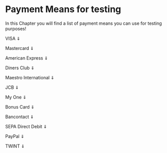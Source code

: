 # Payment Means for testing

In this Chapter you will find a list of payment means you can use for testing purposes!

<a class="dropdown" id="visa-cards" name="pm-visa">VISA &dArr;</a>
<div id="visa-cards-hider" style="display:none;">
  <table class="table table-striped table-hover">
    <thead>
      <tr>
        <th>Card Number</th>
        <th class="text-center">Test-case</th>
      </tr>
    </thead>
    <tbody>
      <tr>
        <td style="word-break: unset;">9010100052000004</td>
        <td style="border-left: 1px solid #ddd;">Card <strong>"enrolled"</strong>. This card is subjected to the full 3D Secure authentication process! <br /><strong>Liability shift:</strong> YES, <strong>Authenticated:</strong> true</td>
      </tr>
      <tr>
        <td style="word-break: unset;">9010100052101000</td>
        <td style="border-left: 1px solid #ddd;">Card <strong>"enrolled"</strong>. Bank rejects liability shift despite a successful authentication!<br /><strong>Liability shift:</strong> NO, <strong>Authenticated:</strong> true <br />
          <div class="warning">
            <p><strong>Important:</strong> Saferpay will still attempt the authorization! Accepting or declining this transaction is up to the merchant!</p>
          </div>
        </td>
      </tr>
      <tr>
        <td style="word-break: unset;">9010100352000001</td>
        <td style="border-left: 1px solid #ddd;"><strong>"Authentication Attempt"</strong>. Simulates an authentication attempt, where the bank grants the liability shift<br /><strong>Liability shift:</strong> YES, <strong>Authenticated:</strong> false <br />
        </td>
      </tr>
      <tr>
        <td style="word-break: unset;">9010101052000002</td>
        <td style="border-left: 1px solid #ddd;">Card <strong>"not enrolled"</strong>. Bank grants liability shift! <br /><strong>Liability shift:</strong> YES, <strong>Authenticated:</strong> false</td>
      </tr>
      <tr>
        <td style="word-break: unset;">9010101052101008</td>
        <td style="border-left: 1px solid #ddd;">Card <strong>"not enrolled"</strong>. Bank rejects liability shift!<br /><strong>Liability shift:</strong> NO, <strong>Authenticated:</strong> false<br />
          <div class="warning">
            <p><strong>Important:</strong> Saferpay will still attempt the authorization! Accepting or declining this transaction is up to the merchant!</p>
          </div>
        </td>
      </tr>
      <tr>
        <td style="word-break: unset;">9010101152000001</td>
        <td style="border-left: 1px solid #ddd;"><strong>"Unable to enroll"</strong>. 3D Secure is not possible! <br /><strong>Liability shift:</strong> NO, <strong>Authenticated:</strong> false<br />
          <div class="warning">
            <p><strong>Important:</strong> Saferpay will still attempt the authorization! Accepting or declining this transaction is up to the merchant!</p>
          </div>
        </td>
      </tr>
      <tr>
        <td style="word-break: unset;">9010100152000003</td>
        <td style="border-left: 1px solid #ddd;"><strong>"Authentication failed"</strong>. The card holder failed to authenticate him/herself!<br />
          <div class="warning">
            <p><strong>Important:</strong> In this case, the authorization will fail!</p>
          </div>
        </td>
      </tr>
      <tr>
        <td style="word-break: unset;">9010101052900003</td>
        <td style="border-left: 1px solid #ddd;">Card for <strong>"simulating response codes" via the amount</strong>. <br /> The last two digits in the currency amount determine the issuance of the authorisation request. A successful payment is only triggered with a value equal to "00" or "01". While requests with the AMOUNT "00" simulate a request with an "enrolled" card, the amount "01" simulates a transaction without a liability shift. For all other values that are different to "00" or "01", a rejection is simulated with the authorisation.
        </td>
      </tr>
      <tr>
        <td style="word-break: unset;">9010500004000004</td>
        <td style="border-left: 1px solid #ddd;">Card for <strong>"simulating DCC"</strong> with the card currency JPY.
        </td>
      </tr>
       <tr>
        <td style="word-break: unset;">9010400004000007</td>
        <td style="border-left: 1px solid #ddd;">Card for <strong>"simulating DCC"</strong> with the card currency USD.
        </td>
      </tr>
      <tr>
        <td style="word-break: unset;">9010000004150008</td>
        <td style="border-left: 1px solid #ddd;"><strong>"Card Check failed"</strong>. <br />A decline will simulated by the internal card check with Alias Insert. Authorization requests with this card will be declined as well.
        </td>
      </tr>
    </tbody>
  </table>
</div>

<a id="master-cards" class="dropdown" name="pm-mc">Mastercard &dArr;</a>
<div id="master-cards-hider" style="display:none;">
  <table class="table table-striped table-hover">
    <thead>
      <tr>
        <th>Card Number</th>
        <th class="text-center">Test-case</th>
      </tr>
    </thead>
    <tbody>
      <tr>
        <td style="word-break: unset;">9030100052000000</td>
        <td style="border-left: 1px solid #ddd;">Card <strong>"enrolled"</strong>. This card is subjected to the full 3D Secure authentication process! <br /><strong>Liability shift:</strong> YES, <strong>Authenticated:</strong> true</td>
      </tr>
      <tr>
        <td style="word-break: unset;">9030100052101006</td>
        <td style="border-left: 1px solid #ddd;">Card <strong>"enrolled"</strong>. Bank rejects liability shift despite a successful authentication!<br /><strong>Liability shift:</strong> NO, <strong>Authenticated:</strong> true <br />
          <div class="warning">
            <p><strong>Important:</strong> Saferpay will still attempt the authorization! Accepting or declining this transaction is up to the merchant!</p>
          </div>
        </td>
      </tr>
      <tr>
        <td style="word-break: unset;">9030100352000007</td>
        <td style="border-left: 1px solid #ddd;"><strong>"Authentication Attempt"</strong>. Simulates an authentication attempt, where the bank grants the liability shift<br /><strong>Liability shift:</strong> YES, <strong>Authenticated:</strong> false <br />
        </td>
      </tr>
      <tr>
        <td style="word-break: unset;">9030101052000008</td>
        <td style="border-left: 1px solid #ddd;">Card <strong>"not enrolled"</strong>. Bank grants liability shift! <br /><strong>Liability shift:</strong> YES, <strong>Authenticated:</strong> false</td>
      </tr>
      <tr>
        <td style="word-break: unset;">9030101052101004</td>
        <td style="border-left: 1px solid #ddd;">Card <strong>"not enrolled"</strong>. Bank rejects liability shift!<br /><strong>Liability shift:</strong> NO, <strong>Authenticated:</strong> false<br />
          <div class="warning">
            <p><strong>Important:</strong> Saferpay will still attempt the authorization! Accepting or declining this transaction is up to the merchant!</p>
          </div>
        </td>
      </tr>
      <tr>
        <td style="word-break: unset;">9030101152000007</td>
        <td style="border-left: 1px solid #ddd;"><strong>"Unable to enroll"</strong>. 3D Secure is not possible! <br /><strong>Liability shift:</strong> NO, <strong>Authenticated:</strong> false<br />
          <div class="warning">
            <p><strong>Important:</strong> Saferpay will still attempt the authorization! Accepting or declining this transaction is up to the merchant!</p>
          </div>
        </td>
      </tr>
      <tr>
        <td style="word-break: unset;">9030100152000009</td>
        <td style="border-left: 1px solid #ddd;"><strong>"Authentication failed"</strong>. The card holder failed to authenticate him/herself!<br />
          <div class="warning">
            <p><strong>Important:</strong> In this case, the authorization will fail!</p>
          </div>
        </td>
      </tr>
      <tr>
        <td style="word-break: unset;">9030101052900009</td>
        <td style="border-left: 1px solid #ddd;">Card for <strong>"simulating response codes" via the amount</strong>. <br /> The last two digits in the currency amount determine the issuance of the authorisation request. A successful payment is only triggered with a value equal to "00" or "01". While requests with the AMOUNT "00" simulate a request with an "enrolled" card, the amount "01" simulates a transaction without a liability shift. For all other values that are different to "00" or "01", a rejection is simulated with the authorisation.
        </td>
      </tr>
      <tr>
        <td style="word-break: unset;">9030500004000000</td>
        <td style="border-left: 1px solid #ddd;">Card for <strong>"simulating DCC"</strong> with the card currency JPY.
        </td>
      </tr>
       <tr>
        <td style="word-break: unset;">9030400004000003</td>
        <td style="border-left: 1px solid #ddd;">Card for <strong>"simulating DCC"</strong> with the card currency USD.
        </td>
      </tr>
      <tr>
        <td style="word-break: unset;">9030000004150004</td>
        <td style="border-left: 1px solid #ddd;"><strong>"Card Check failed"</strong>. <br />A decline will simulated by the internal card check with Alias Insert. Authorization requests with this card will be declined as well.
        </td>
      </tr>
    </tbody>
  </table>
</div>

<a id="amex-cards" class="dropdown" name="pm-amex">American Express &dArr;</a> 
<div id="amex-cards-hider" style="display:none;">
  <table class="table table-striped table-hover">
    <thead>
      <tr>
        <th>Card Number</th>
        <th class="text-center">Test-case</th>
      </tr>
    </thead>
    <tbody>
      <tr>
        <td style="word-break: unset;">9070100052000001</td>
        <td style="border-left: 1px solid #ddd;">Card <strong>"enrolled"</strong>. This card is subjected to the full 3D Secure authentication process! <br /><strong>Liability shift:</strong> YES, <strong>Authenticated:</strong> true</td>
      </tr>
      <tr>
        <td style="word-break: unset;">9070100052101007</td>
        <td style="border-left: 1px solid #ddd;">Card <strong>"enrolled"</strong>. Bank rejects liability shift despite a successful authentication!<br /><strong>Liability shift:</strong> NO, <strong>Authenticated:</strong> true <br />
          <div class="warning">
            <p><strong>Important:</strong> Saferpay will still attempt the authorization! Accepting or declining this transaction is up to the merchant!</p>
          </div>
        </td>
      </tr>
      <tr>
        <td style="word-break: unset;">9070100352000008</td>
        <td style="border-left: 1px solid #ddd;"><strong>"Authentication Attempt"</strong>. Simulates an authentication attempt, where the bank grants the liability shift<br /><strong>Liability shift:</strong> YES, <strong>Authenticated:</strong> false <br />
        </td>
      </tr>
      <tr>
        <td style="word-break: unset;">9070101052000009</td>
        <td style="border-left: 1px solid #ddd;">Card <strong>"not enrolled"</strong>. Bank grants liability shift! <br /><strong>Liability shift:</strong> YES, <strong>Authenticated:</strong> false</td>
      </tr>
      <tr>
        <td style="word-break: unset;">9070101052101005</td>
        <td style="border-left: 1px solid #ddd;">Card <strong>"not enrolled"</strong>. Bank rejects liability shift!<br /><strong>Liability shift:</strong> NO, <strong>Authenticated:</strong> false<br />
          <div class="warning">
            <p><strong>Important:</strong> Saferpay will still attempt the authorization! Accepting or declining this transaction is up to the merchant!</p>
          </div>
        </td>
      </tr>
      <tr>
        <td style="word-break: unset;">9070101152000008</td>
        <td style="border-left: 1px solid #ddd;"><strong>"Unable to enroll"</strong>. 3D Secure is not possible! <br /><strong>Liability shift:</strong> NO, <strong>Authenticated:</strong> false<br />
          <div class="warning">
            <p><strong>Important:</strong> Saferpay will still attempt the authorization! Accepting or declining this transaction is up to the merchant!</p>
          </div>
        </td>
      </tr>
      <tr>
        <td style="word-break: unset;">9070100152000000</td>
        <td style="border-left: 1px solid #ddd;"><strong>"Authentication failed"</strong>. The card holder failed to authenticate him/herself!<br />
          <div class="warning">
            <p><strong>Important:</strong> In this case, the authorization will fail!</p>
          </div>
        </td>
      </tr>
      <tr>
        <td style="word-break: unset;">9070101052900000</td>
        <td style="border-left: 1px solid #ddd;">Card for <strong>"simulating response codes" via the amount</strong>. <br /> The last two digits in the currency amount determine the issuance of the authorisation request. A successful payment is only triggered with a value equal to "00" or "01". While requests with the AMOUNT "00" simulate a request with an "enrolled" card, the amount "01" simulates a transaction without a liability shift. For all other values that are different to "00" or "01", a rejection is simulated with the authorisation.
        </td>
        </tr>
    </tbody>
  </table>
</div>

<a id="diners-cards" class="dropdown" name="pm-diners">Diners Club &dArr;</a>
<div id="diners-cards-hider" style="display:none;">
  <table class="table table-striped table-hover">
    <thead>
      <tr>
        <th>Card Number</th>
        <th class="text-center">Test-case</th>
      </tr>
    </thead>
    <tbody>
      <tr>
        <td style="word-break: unset;">9050100052000005</td>
        <td style="border-left: 1px solid #ddd;">Card <strong>"enrolled"</strong>. This card is subjected to the full 3D Secure authentication process! <br /><strong>Liability shift:</strong> YES, <strong>Authenticated:</strong> true</td>
      </tr>
      <tr>
        <td style="word-break: unset;">9050100052101001</td>
        <td style="border-left: 1px solid #ddd;">Card <strong>"enrolled"</strong>. Bank rejects liability shift despite a successful authentication!<br /><strong>Liability shift:</strong> NO, <strong>Authenticated:</strong> true <br />
          <div class="warning">
            <p><strong>Important:</strong> Saferpay will still attempt the authorization! Accepting or declining this transaction is up to the merchant!</p>
          </div>
        </td>
      </tr>
      <tr>
        <td style="word-break: unset;">9050100352000002</td>
        <td style="border-left: 1px solid #ddd;"><strong>"Authentication Attempt"</strong>. Simulates an authentication attempt, where the bank grants the liability shift<br /><strong>Liability shift:</strong> YES, <strong>Authenticated:</strong> false <br />
        </td>
      </tr>
      <tr>
        <td style="word-break: unset;">9050101052000003</td>
        <td style="border-left: 1px solid #ddd;">Card <strong>"not enrolled"</strong>. Bank grants liability shift! <br /><strong>Liability shift:</strong> YES, <strong>Authenticated:</strong> false</td>
      </tr>
      <tr>
        <td style="word-break: unset;">9050101052101009</td>
        <td style="border-left: 1px solid #ddd;">Card <strong>"not enrolled"</strong>. Bank rejects liability shift!<br /><strong>Liability shift:</strong> NO, <strong>Authenticated:</strong> false<br />
          <div class="warning">
            <p><strong>Important:</strong> Saferpay will still attempt the authorization! Accepting or declining this transaction is up to the merchant!</p>
          </div>
        </td>
      </tr>
      <tr>
        <td style="word-break: unset;">9050101152000002</td>
        <td style="border-left: 1px solid #ddd;"><strong>"Unable to enroll"</strong>. 3D Secure is not possible! <br /><strong>Liability shift:</strong> NO, <strong>Authenticated:</strong> false<br />
          <div class="warning">
            <p><strong>Important:</strong> Saferpay will still attempt the authorization! Accepting or declining this transaction is up to the merchant!</p>
          </div>
        </td>
      </tr>
      <tr>
        <td style="word-break: unset;">9050100152000004</td>
        <td style="border-left: 1px solid #ddd;"><strong>"Authentication failed"</strong>. The card holder failed to authenticate him/herself!<br />
          <div class="warning">
            <p><strong>Important:</strong> In this case, the authorization will fail!</p>
          </div>
        </td>
      </tr>
      <tr>
        <td style="word-break: unset;">9050101052900004</td>
        <td style="border-left: 1px solid #ddd;">Card for <strong>"simulating response codes" via the amount</strong>. <br /> The last two digits in the currency amount determine the issuance of the authorisation request. A successful payment is only triggered with a value equal to "00" or "01". While requests with the AMOUNT "00" simulate a request with an "enrolled" card, the amount "01" simulates a transaction without a liability shift. For all other values that are different to "00" or "01", a rejection is simulated with the authorisation.
        </td>
        </tr>
    </tbody>
  </table>
</div>

<a id="maestro-cards" class="dropdown" name="pm-maestro">Maestro International &dArr;</a>
<div id="maestro-cards-hider" style="display:none;">
  <table class="table table-striped table-hover">
    <thead>
      <tr>
        <th>Card Number</th>
        <th class="text-center">Test-case</th>
      </tr>
    </thead>
    <tbody>
      <tr>
        <td style="word-break: unset;">9040100052000008</td>
        <td style="border-left: 1px solid #ddd;">Card <strong>"enrolled"</strong>. This card is subjected to the full 3D Secure authentication process! <br /><strong>Liability shift:</strong> YES, <strong>Authenticated:</strong> true</td>
      </tr>
      <tr>
        <td style="word-break: unset;">9040100052101004</td>
        <td style="border-left: 1px solid #ddd;">Card <strong>"enrolled"</strong>. Bank rejects liability shift despite a successful authentication!<br /><strong>Liability shift:</strong> NO, <strong>Authenticated:</strong> true <br />
          <div class="warning">
            <p><strong>Important:</strong> Saferpay will still attempt the authorization! Accepting or declining this transaction is up to the merchant!</p>
          </div>
        </td>
      </tr>
      <tr>
        <td style="word-break: unset;">9040100352000005</td>
        <td style="border-left: 1px solid #ddd;"><strong>"Authentication Attempt"</strong>. Simulates an authentication attempt, where the bank grants the liability shift<br /><strong>Liability shift:</strong> YES, <strong>Authenticated:</strong> false <br />
        </td>
      </tr>
      <tr>
        <td style="word-break: unset;">9040100152000007</td>
        <td style="border-left: 1px solid #ddd;"><strong>"Authentication failed"</strong>. The card holder failed to authenticate him/herself!<br />
          <div class="warning">
            <p><strong>Important:</strong> In this case, the authorization will fail!</p>
          </div>
        </td>
      </tr>
      <tr>
        <td style="word-break: unset;">9040101052900007</td>
        <td style="border-left: 1px solid #ddd;">Card for <strong>"simulating response codes" via the amount</strong>. <br /> The last two digits in the currency amount determine the issuance of the authorisation request. A successful payment is only triggered with a value equal to "00" or "01". While requests with the AMOUNT "00" simulate a request with an "enrolled" card, the amount "01" simulates a transaction without a liability shift. For all other values that are different to "00" or "01", a rejection is simulated with the authorisation.
        </td>
        </tr>
    </tbody>
  </table>
</div>

<a id="jcb-cards" class="dropdown" name="pm-jcb">JCB &dArr;</a>
<div id="jcb-cards-hider" style="display:none;">
  <table class="table table-striped table-hover">
    <thead>
      <tr>
        <th>Card Number</th>
        <th class="text-center">Test-case</th>
      </tr>
    </thead>
    <tbody>
      <tr>
        <td style="word-break: unset;">9060100052000003</td>
        <td style="border-left: 1px solid #ddd;"><strong>"Success Card"</strong>. This card simulates a successful transaction!</td>
      </tr>
      <tr>
        <td style="word-break: unset;">9060101052900002</td>
        <td style="border-left: 1px solid #ddd;">Card for <strong>"simulating response codes" via the amount</strong>. <br /> The last two digits in the currency amount determine the issuance of the authorisation request. A successful payment is only triggered with a value equal to "00" or "01". While requests with the AMOUNT "00" simulate a request with an "enrolled" card, the amount "01" simulates a transaction without a liability shift. For all other values that are different to "00" or "01", a rejection is simulated with the authorisation.
        </td>
        </tr>
    </tbody>
  </table>
</div>

<a id="myone-cards" class="dropdown" name="pm-myone">My One &dArr;</a>
<div id="myone-cards-hider" style="display:none;">
  <table class="table table-striped table-hover">
    <thead>
      <tr>
        <th>Card Number</th>
        <th class="text-center">Test-case</th>
      </tr>
    </thead>
    <tbody>
      <tr>
        <td style="word-break: unset;">9080100052000009</td>
        <td style="border-left: 1px solid #ddd;"><strong>"Success Card"</strong>. This card simulates a successful transaction!</td>
      </tr>
      <tr>
        <td style="word-break: unset;">9080101052900008</td>
        <td style="border-left: 1px solid #ddd;">Card for <strong>"simulating response codes" via the amount</strong>. <br /> The last two digits in the currency amount determine the issuance of the authorisation request. A successful payment is only triggered with a value equal to "00" or "01". While requests with the AMOUNT "00" simulate a request with an "enrolled" card, the amount "01" simulates a transaction without a liability shift. For all other values that are different to "00" or "01", a rejection is simulated with the authorisation.
        </td>
        </tr>
    </tbody>
  </table>
</div>

<a id="bonus-cards" class="dropdown" name="pm-bonus">Bonus Card &dArr;</a>
<div id="bonus-cards-hider" style="display:none;">
  <table class="table table-striped table-hover">
    <thead>
      <tr>
        <th>Card Number</th>
        <th class="text-center">Test-case</th>
      </tr>
    </thead>
    <tbody>
      <tr>
        <td style="word-break: unset;">9090100052000007</td>
        <td style="border-left: 1px solid #ddd;"><strong>"Success Card"</strong>. This card simulates a successful transaction!</td>
      </tr>
      <tr>
        <td style="word-break: unset;">9090101052900006</td>
        <td style="border-left: 1px solid #ddd;">Card for <strong>"simulating response codes" via the amount</strong>. <br /> The last two digits in the currency amount determine the issuance of the authorisation request. A successful payment is only triggered with a value equal to "00" or "01". While requests with the AMOUNT "00" simulate a request with an "enrolled" card, the amount "01" simulates a transaction without a liability shift. For all other values that are different to "00" or "01", a rejection is simulated with the authorisation.
        </td>
        </tr>
    </tbody>
  </table>
</div>

<a id="bc-cards" class="dropdown" name="pm-bc">Bancontact &dArr;</a>
<div id="bc-cards-hider" style="display:none;">
  <div class="info">
    <p><strong>Note:</strong> Bancontact uses an authentication-procedure similar to 3D Secure with VISA and MasterCard. However the difference is, that Bancontact will automatically refuse all payments, that aren't fully authenticated. Due to this, there are only these few outcomes possible.</p>
  </div>
  <table class="table table-striped table-hover">
    <thead>
      <tr>
        <th>Card Number</th>
        <th class="text-center">Test-case</th>
      </tr>
    </thead>
    <tbody>
      <tr>
        <td style="word-break: unset;">91108000500000005</td>
        <td style="border-left: 1px solid #ddd;">Card <strong>"enrolled"</strong>. This card is subjected to the full 3D Secure authentication process! <br /><strong>Liability shift:</strong> YES, <strong>Authenticated:</strong> true</td>
      </tr>
      <tr>
        <td style="word-break: unset;">91108001501800005</td>
        <td style="border-left: 1px solid #ddd;"><strong>"Authentication failed"</strong>. The card holder failed to authenticate him/herself!<br />
          <div class="warning">
            <p><strong>Important:</strong> In this case, the authorization will fail!</p>
          </div>
        </td>
      </tr>
    </tbody>
  </table>
</div>

<a id="sepa-cards" class="dropdown" name="pm-sepa">SEPA Direct Debit &dArr;</a> 
<div id="sepa-cards-hider" style="display:none;">
  <table class="table table-striped table-hover">
    <thead>
      <tr>
        <th>IBAN</th>
        <th class="text-center">Test-case</th>
      </tr>
    </thead>
    <tbody>
      <tr>
        <td style="word-break: unset;">DE17970000011234567890</td>
        <td style="border-left: 1px solid #ddd;"><strong>"Success IBAN"</strong>. IBAN to simulate a successful transaction.</td>
      </tr>
      <tr>
        <td style="word-break: unset;">DE52970000021234567890</td>
        <td style="border-left: 1px solid #ddd;">IBAN to <strong>"simulate response codes"</strong>. <br />
        IBAN for controlling authorisation codes via the amount.<br />
        210nn simumulates a decline, where "nn" is the simmulated decline code.<br />
        Requests with other amounts simumulate positive responses.
        </td>
      </tr>
    </tbody>
  </table>
</div>

<a id="paypal-cards" class="dropdown" name="pm-paypal">PayPal &dArr;</a>
<div id="paypal-cards-hider" style="display:none;">
  <p>PayPal payments can be operated by a simulator in the Saferpay test account. The first version of the simulator supports successful transactions and declines only. The range of function will be upgraded soon.</p>
</div>

<a id="twint-cards" class="dropdown" name="pm-twint">TWINT &dArr;</a>
<div id="twint-cards-hider" style="display:none;">
  <p>On the test environment, Saferpay offers a TWINT Simulator for the Currencies CHF only, since this Payment Method is only avalable for the swiss market.<br />
  The Simulator is controlled by submitting different amount-values to simulate the following cases:</p>

  <div class="info">
      <p><strong>Note:</strong> Any other amount will cause a success after 20 seconds!</p>
  </div>

  <table class="table table-striped table-hover">
    <thead>
      <tr>
        <th>Amount</th>
        <th class="text-center">Test-case</th>
      </tr>
    </thead>
    <tbody>
      <tr>
        <td style="word-break: unset;">6611</td>
        <td style="border-left: 1px solid #ddd;">The execution of the debit callback is delayed by 1 second.</td>
      </tr>
      <tr>
        <td style="word-break: unset;">6612</td>
        <td style="border-left: 1px solid #ddd;">The execution of the debit callback is delayed by 10 seconds.</td>
      </tr>
      <tr>
        <td style="word-break: unset;">6613</td>
        <td style="border-left: 1px solid #ddd;">The execution of the debit callback is delayed by 60 seconds.</td>
      </tr>
      <tr>
        <td style="word-break: unset;">6614</td>
        <td style="border-left: 1px solid #ddd;">The execution of the debit callback is delayed by 120 seconds.</td>
      </tr>
      <tr>
        <td style="word-break: unset;">6615</td>
        <td style="border-left: 1px solid #ddd;">The execution of the debit callback is delayed by 600 seconds.</td>
      </tr>
      <tr>
        <td style="word-break: unset;">6651</td>
        <td style="border-left: 1px solid #ddd;">Returns an authorization declined result</td>
      </tr>
      <tr>
        <td style="word-break: unset;">6661</td>
        <td style="border-left: 1px solid #ddd;">Returns an authorization expired result</td>
      </tr>
    </tbody>
  </table>
</div>
